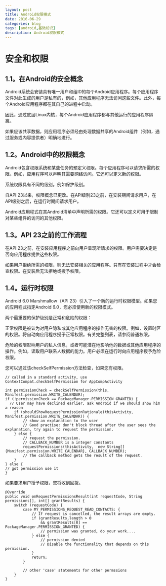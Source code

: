 ```yaml
---
layout: post
title: Android权限模式
date: 2016-06-29
categories: blog
tags: [android,基础知识]
description: Android权限模式
---
```


# 安全和权限

## 1.1。在Android的安全概念

Android系统会安装具有唯一用户和组ID的每个Android应用程序。每个应用程序文件对此生成的用户是私有的，例如，其他应用程序无法访问这些文件。此外，每个Android应用程序都在其自己的进程中启动。

因此，通过底层Linux内核，每个Android应用程序都与其他运行的应用程序隔离。

如果应该共享数据，则应用程序必须经由处理数据共享的Android组件（例如，通过服务或内容提供者）明确地进行。

## 1.2。Android中的权限概念

Android包含权限系统和某些任务的预定义权限。每个应用程序可以请求所需的权限。例如，应用程序可以声明其需要网络访问。它还可以定义新的权限。

系统权限具有不同的级别，例如保护级别。

自API 23以来，权限概念已更改。在API级别23之前，在安装期间请求用户，在API级别之后，在运行时期间请求用户。

Android应用程式在其Android清单中声明所需的权限。它还可以定义可用于限制对某些组件的访问的其他权限。

## 1.3。API 23之前的工作流程

在API 23之前，在安装应用程序之前向用户呈现所请求的权限。用户需要决定是否向应用程序提供这些权限。

如果用户拒绝所需的权限，则无法安装相关的应用程序。只有在安装过程中才会检查权限。在安装后无法拒绝或授予权限。

## 1.4。运行时权限

Android 6.0 Marshmallow（API 23）引入了一个新的运行时权限模型。如果您的应用程式指定Android 6.0，您必须使用新的权限模式。

两个最重要的保护级别是正常和危险的权限：

正常权限是被认为对用户隐私或其他应用程序的操作无害的权限。例如，设置时区的权限。将自动向应用程序授予正常权限。有关完整列表，请参阅普通权限。

危险的权限影响用户的私人信息，或者可能潜在地影响他的数据或其他应用程序的操作。例如，读取用户联系人数据的能力。用户必须在运行时向应用程序授予危险权限。

您可以通过该checkSelfPermission方法检查，如果您有权限。

	// called in a standard activity, use  ContextCompat.checkSelfPermission for AppCompActivity
	
	int permissionCheck = checkSelfPermission(this, Manifest.permission.WRITE_CALENDAR);
	if (!permissionCheck == PackageManager.PERMISSION_GRANTED) {
	  // User may have declined earlier, ask Android if we should show him a reason
	    if (shouldShowRequestPermissionRationale(thisActivity, Manifest.permission.WRITE_CALENDAR)) {
	        // show an explanation to the user
	        // Good practise: don't block thread after the user sees the explanation, try again to request the permission.
	    } else {
	        // request the permission.
	        // CALLBACK_NUMBER is a integer constants
	        requestPermissions(thisActivity,  new String[]{Manifest.permission.WRITE_CALENDAR}, CALLBACK_NUMBER);
	        // The callback method gets the result of the request.
	    }
	} else {
	// got permission use it
	}

如果要求用户授予权限，您将收到回拨。

	@Override
	public void onRequestPermissionsResult(int requestCode, String permissions[], int[] grantResults) {
	    switch (requestCode) {
	        case MY_PERMISSIONS_REQUEST_READ_CONTACTS: {
	            // If request is cancelled, the result arrays are empty.
	            if (grantResults.length > 0
	                && grantResults[0] == PackageManager.PERMISSION_GRANTED) {
	                // permission was granted, do your work....
	            } else {
	                // permission denied
	                // Disable the functionality that depends on this permission.
	            }
	            return;
	        }
	
	        // other 'case' statements for other permssions
	    }
	}